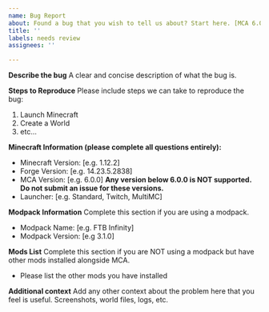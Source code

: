 ```yaml
---
name: Bug Report
about: Found a bug that you wish to tell us about? Start here. [MCA 6.0.0+ ONLY]
title: ''
labels: needs review
assignees: ''

---
```


**Describe the bug**
A clear and concise description of what the bug is.

**Steps to Reproduce**
Please include steps we can take to reproduce the bug:
1. Launch Minecraft
2. Create a World
3. etc...

**Minecraft Information (please complete all questions entirely):**
 - Minecraft Version: [e.g. 1.12.2]
 - Forge Version: [e.g. 14.23.5.2838]
 - MCA Version: [e.g. 6.0.0] **Any version below 6.0.0 is NOT supported. Do not submit an issue for these versions.**
 - Launcher: [e.g. Standard, Twitch, MultiMC]

**Modpack Information**
Complete this section if you are using a modpack.
 - Modpack Name: [e.g. FTB Infinity]
 - Modpack Version: [e.g 3.1.0]

**Mods List**
Complete this section if you are NOT using a modpack but have other mods installed alongside MCA.
 - Please list the other mods you have installed

**Additional context**
Add any other context about the problem here that you feel is useful. Screenshots, world files, logs, etc.
